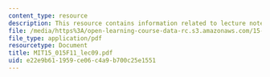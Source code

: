 ```yaml
---
content_type: resource
description: This resource contains information related to lecture notes.
file: /media/https%3A/open-learning-course-data-rc.s3.amazonaws.com/15-015-macro-and-international-economics-fall-2011/e22e9b611959ce06c4a9b700c25e1551_MIT15_015F11_lec09.pdf
file_type: application/pdf
resourcetype: Document
title: MIT15_015F11_lec09.pdf
uid: e22e9b61-1959-ce06-c4a9-b700c25e1551
---
```

